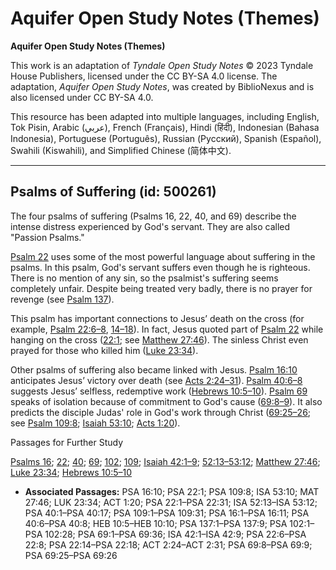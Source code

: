 # Aquifer Open Study Notes (Themes)

**Aquifer Open Study Notes (Themes)**

This work is an adaptation of *Tyndale Open Study Notes* © 2023 Tyndale House Publishers, licensed under the CC BY\-SA 4\.0 license. The adaptation, *Aquifer Open Study Notes*, was created by BiblioNexus and is also licensed under CC BY\-SA 4\.0\.

This resource has been adapted into multiple languages, including English, Tok Pisin, Arabic (عربي), French (Français), Hindi (हिंदी), Indonesian (Bahasa Indonesia), Portuguese (Português), Russian (Русский), Spanish (Español), Swahili (Kiswahili), and Simplified Chinese (简体中文).



--------------------------------

## Psalms of Suffering (id: 500261)

The four psalms of suffering (Psalms 16, 22, 40, and 69\) describe the intense distress experienced by God's servant. They are also called "Passion Psalms."

[Psalm 22](https://ref.ly/Ps22:1-Ps22:31) uses some of the most powerful language about suffering in the psalms. In this psalm, God's servant suffers even though he is righteous. There is no mention of any sin, so the psalmist's suffering seems completely unfair. Despite being treated very badly, there is no prayer for revenge (see [Psalm 137](https://ref.ly/Ps137:1-Ps137:9)). 

This psalm has important connections to Jesus’ death on the cross (for example, [Psalm 22:6–8](https://ref.ly/Ps22:6-Ps22:8), [14–18](https://ref.ly/Ps22:14-Ps22:18)). In fact, Jesus quoted part of [Psalm 22](https://ref.ly/Ps22:1-Ps22:31) while hanging on the cross ([22:1](https://ref.ly/Ps22:1); see [Matthew 27:46](https://ref.ly/Matt27:46)). The sinless Christ even prayed for those who killed him ([Luke 23:34](https://ref.ly/Luke23:34)).

Other psalms of suffering also became linked with Jesus. [Psalm 16:10](https://ref.ly/Ps16:10) anticipates Jesus’ victory over death (see [Acts 2:24–31](https://ref.ly/Acts2:24-Acts2:31)). [Psalm 40:6–8](https://ref.ly/Ps40:6-Ps40:8) suggests Jesus’ selfless, redemptive work ([Hebrews 10:5–10](https://ref.ly/Heb10:5-Heb10:10)). [Psalm 69](https://ref.ly/Ps69:1-Ps69:36) speaks of isolation because of commitment to God's cause ([69:8–9](https://ref.ly/Ps69:8-Ps69:9)). It also predicts the disciple Judas' role in God's work through Christ ([69:25–26](https://ref.ly/Ps69:25-Ps69:26); see [Psalm 109:8](https://ref.ly/Ps109:8); [Isaiah 53:10](https://ref.ly/Isa53:10); [Acts 1:20](https://ref.ly/Acts1:20)).

Passages for Further Study

[Psalms 16](https://ref.ly/Ps16:1-Ps16:11); [22](https://ref.ly/Ps22:1-Ps22:31); [40](https://ref.ly/Ps40:1-Ps40:17); [69](https://ref.ly/Ps69:1-Ps69:36); [102](https://ref.ly/Ps102:1-Ps102:28); [109](https://ref.ly/Ps109:1-Ps109:31); [Isaiah 42:1–9](https://ref.ly/Isa42:1-Isa42:9); [52:13–53:12](https://ref.ly/Isa52:13-Isa53:12); [Matthew 27:46](https://ref.ly/Matt27:46); [Luke 23:34](https://ref.ly/Luke23:34); [Hebrews 10:5–10](https://ref.ly/Heb10:5-Heb10:10)

* **Associated Passages:** PSA 16:10; PSA 22:1; PSA 109:8; ISA 53:10; MAT 27:46; LUK 23:34; ACT 1:20; PSA 22:1–PSA 22:31; ISA 52:13–ISA 53:12; PSA 40:1–PSA 40:17; PSA 109:1–PSA 109:31; PSA 16:1–PSA 16:11; PSA 40:6–PSA 40:8; HEB 10:5–HEB 10:10; PSA 137:1–PSA 137:9; PSA 102:1–PSA 102:28; PSA 69:1–PSA 69:36; ISA 42:1–ISA 42:9; PSA 22:6–PSA 22:8; PSA 22:14–PSA 22:18; ACT 2:24–ACT 2:31; PSA 69:8–PSA 69:9; PSA 69:25–PSA 69:26

